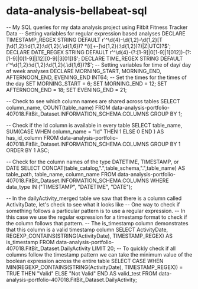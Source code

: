 # data-analysis-bellabeat-sql
-- My SQL queries for my data analysis project using Fitbit Fitness Tracker Data
-- Setting variables for regular expression based analyses
DECLARE
 TIMESTAMP_REGEX STRING DEFAULT r'^\d{4}-\d{1,2}-\d{1,2}[T ]\d{1,2}:\d{1,2}:\d{1,2}(\.\d{1,6})? *(([+-]\d{1,2}(:\d{1,2})?)|Z|UTC)?$';
DECLARE
 DATE_REGEX STRING DEFAULT r'^\d{4}-(?:[1-9]|0[1-9]|1[012])-(?:[1-9]|0[1-9]|[12][0-9]|3[01])$';
DECLARE
 TIME_REGEX STRING DEFAULT r'^\d{1,2}:\d{1,2}:\d{1,2}(\.\d{1,6})?$';
 -- Setting variables for time of day/ day of week analyses
DECLARE
 MORNING_START,
 MORNING_END,
 AFTERNOON_END,
 EVENING_END INT64;
 -- Set the times for the times of the day
SET
 MORNING_START = 6;
SET
 MORNING_END = 12;
SET
 AFTERNOON_END = 18;
SET
 EVENING_END = 21;

-- Check to see which column names are shared across tables
SELECT
 column_name,
 COUNT(table_name)
FROM
 data-analysis-portfolio-407018.FitBit_Dataset.INFORMATION_SCHEMA.COLUMNS
GROUP BY
 1;

-- Check if the Id column is available in every table
SELECT
 table_name,
 SUM(CASE
     WHEN column_name = "Id" THEN 1
   ELSE
   0
 END
   ) AS has_id_column
FROM
 data-analysis-portfolio-407018.FitBit_Dataset.INFORMATION_SCHEMA.COLUMNS
GROUP BY
 1
ORDER BY
 1 ASC;

-- Check for the column names of the type DATETIME, TIMESTAMP, or DATE
SELECT
 CONCAT(table_catalog,".",table_schema,".",table_name) AS table_path,
 table_name,
 column_name
FROM
 data-analysis-portfolio-407018.FitBit_Dataset.INFORMATION_SCHEMA.COLUMNS
WHERE
 data_type IN ("TIMESTAMP",
   "DATETIME",
   "DATE");
   
 -- In the dailyActivity_merged table we saw that there is a column called ActivityDate, let's check to see what it looks like
 -- One way to check if something follows a particular pattern is to use a regular expression.
 -- In this case we use the regular expression for a timestamp format to check if the column follows that pattern.
 -- The is_timestamp column demonstrates that this column is a valid timestamp column
SELECT
 ActivityDate,
 REGEXP_CONTAINS(STRING(ActivityDate), TIMESTAMP_REGEX) AS is_timestamp
FROM
 data-analysis-portfolio-407018.FitBit_Dataset.DailyActivity
LIMIT
 20;
-- To quickly check if all columns follow the timestamp pattern we can take the minimum value of the boolean expression across the entire table
SELECT
 CASE
   WHEN MIN(REGEXP_CONTAINS(STRING(ActivityDate), TIMESTAMP_REGEX)) = TRUE THEN "Valid"
 ELSE
 "Not Valid"
END
 AS valid_test
FROM
 data-analysis-portfolio-407018.FitBit_Dataset.DailyActivity;




 



 

